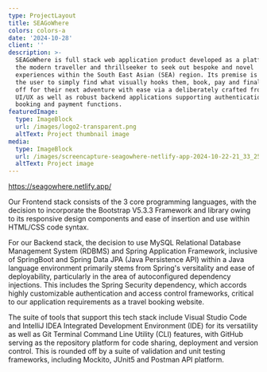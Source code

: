 ```yaml
---
type: ProjectLayout
title: SEAGoWhere
colors: colors-a
date: '2024-10-28'
client: ''
description: >-
  SEAGoWhere is full stack web application product developed as a platform for
  the modern traveller and thrillseeker to seek out bespoke and novel
  experiences within the South East Asian (SEA) region. Its premise is to enable
  the user to simply find what visually hooks them, book, pay and finally set
  off for their next adventure with ease via a deliberately crafted frontend
  UI/UX as well as robust backend applications supporting authentication,
  booking and payment functions.
featuredImage:
  type: ImageBlock
  url: /images/logo2-transparent.png
  altText: Project thumbnail image
media:
  type: ImageBlock
  url: /images/screencapture-seagowhere-netlify-app-2024-10-22-21_33_25.png
  altText: Project image
---
```

<https://seagowhere.netlify.app/>

Our Frontend stack consists of the 3 core programming languages, with the decision to incorporate the Bootstrap V5.3.3 Framework and library owing to its responsive design components and ease of insertion and use within HTML/CSS code syntax.

For our Backend stack, the decision to use MySQL Relational Database Management System (RDBMS) and Spring Application Framework, inclusive of SpringBoot and Spring Data JPA (Java Persistence API) within a Java language environment primarily stems from Spring's versitality and ease of deployability, particularly in the area of autoconfigured dependency injections. This includes the Spring Security dependency, which accords highly customizable authentication and access control frameworks, critical to our application requirements as a travel booking website.

The suite of tools that support this tech stack include Visual Studio Code and IntelliJ IDEA Integrated Development Environment (IDE) for its versatility as well as Git Terminal Command Line Utility (CLI) features, with GitHub serving as the repository platform for code sharing, deployment and version control. This is rounded off by a suite of validation and unit testing frameworks, including Mockito, JUnit5 and Postman API platform.
